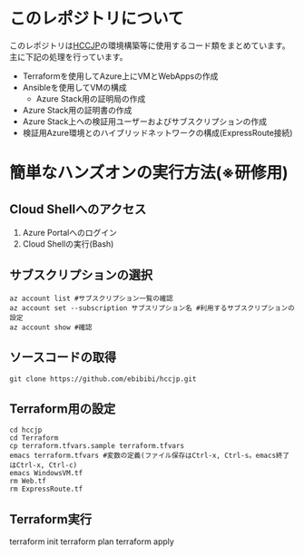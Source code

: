 # このレポジトリについて
このレポジトリは[HCCJP](www.hccjp.org)の環境構築等に使用するコード類をまとめています。
主に下記の処理を行っています。

- Terraformを使用してAzure上にVMとWebAppsの作成
- Ansibleを使用してVMの構成
  - Azure Stack用の証明局の作成
- Azure Stack用の証明書の作成
- Azure Stack上への検証用ユーザーおよびサブスクリプションの作成
- 検証用Azure環境とのハイブリッドネットワークの構成(ExpressRoute接続)

# 簡単なハンズオンの実行方法(※研修用)
## Cloud Shellへのアクセス
1. Azure Portalへのログイン
1. Cloud Shellの実行(Bash)

## サブスクリプションの選択

```
az account list #サブスクリプション一覧の確認
az account set --subscription サブスリプション名 #利用するサブスクリプションの設定
az account show #確認
```

## ソースコードの取得

```
git clone https://github.com/ebibibi/hccjp.git
```

## Terraform用の設定

```
cd hccjp
cd Terraform
cp terraform.tfvars.sample terraform.tfvars
emacs terraform.tfvars #変数の定義(ファイル保存はCtrl-x, Ctrl-s。emacs終了はCtrl-x, Ctrl-c)
emacs WindowsVM.tf
rm Web.tf
rm ExpressRoute.tf
```

## Terraform実行
terraform init
terraform plan
terraform apply
